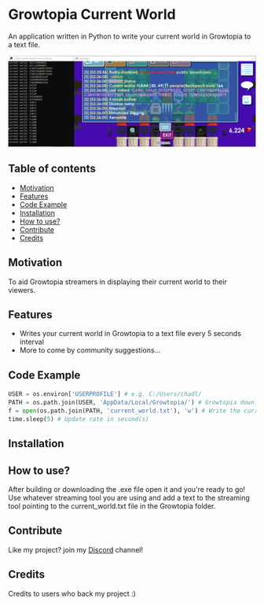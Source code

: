 # Growtopia Current World
An application written in Python to write your current world in Growtopia to a text file.

![alt text](https://github.com/chadlimjinjie/Growtopia-Current-World/blob/main/Screenshot%202020-10-04%20142916.png?raw=true)
## Table of contents
- [Motivation](https://github.com/chadlimjinjie/Growtopia-Current-World/blob/main/README.md#motivation)
- [Features](https://github.com/chadlimjinjie/Growtopia-Current-World/blob/main/README.md#features)
- [Code Example]()
- [Installation](https://github.com/chadlimjinjie/Growtopia-Current-World/blob/main/README.md#installation)
- [How to use?]()
- [Contribute](https://github.com/chadlimjinjie/Growtopia-Current-World/blob/main/README.md#contribute)
- [Credits](https://github.com/chadlimjinjie/Growtopia-Current-World/blob/main/README.md#credits)
## Motivation
To aid Growtopia streamers in displaying their current world to their viewers.
## Features
- Writes your current world in Growtopia to a text file every 5 seconds interval
- More to come by community suggestions...
## Code Example
```python
USER = os.environ['USERPROFILE'] # e.g. C:/Users/chadl/
PATH = os.path.join(USER, 'AppData/Local/Growtopia/') # Growtopia download location
f = open(os.path.join(PATH, 'current_world.txt'), 'w') # Write the current world to current_world.txt
time.sleep(5) # Update rate in second(s)
```
## Installation

## How to use?
After building or downloading the .exe file open it and you're ready to go!
Use whatever streaming tool you are using and add a text to the streaming tool pointing to the current_world.txt file in the Growtopia folder.
## Contribute
Like my project? join my [Discord](https://discord.gg/G5EJHjz) channel! 
## Credits
Credits to users who back my project :)
